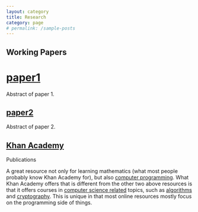 ```yaml
---
layout: category
title: Research
category: page
# permalink: /sample-posts
---
```


## Working Papers

# [paper1](https://www.freecodecamp.org/)

Abstract of paper 1.

## [paper2](https://www.codecademy.com/)

Abstract of paper 2.

## [Khan Academy](https://www.khanacademy.org/)

Publications

A great resource not only for learning mathematics (what most people probably know Khan Academy for), but also [computer programming](https://www.khanacademy.org/computing/computer-programming). What Khan Academy offers that is different from the other two above resources is that it offers courses in [computer science related](https://www.khanacademy.org/computing/computer-science) topics, such as [algorithms](https://www.khanacademy.org/computing/computer-science/algorithms) and [cryptography](https://www.khanacademy.org/computing/computer-science/cryptography). This is unique in that most online resources mostly focus on the programming side of things.
